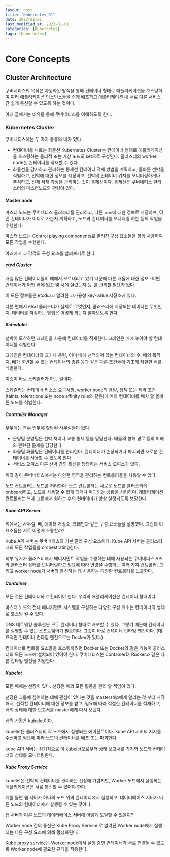 ```yaml
---
layout: post
title: "Kubernetes_01"
date: 2023-01-01
last_modified_at: 2023-01-01
categories: [Kubernetes]
tags: [Kubernetes]
---
```


# Core Concepts

## Cluster Architecture

쿠버네티스의 목적은 자동화된 방식을 통해 컨테이너 형태로 애플리케이션을 호스팅하여 여러 애플리케이션 인스턴스들을 쉽게 배포하고 애플리케이션 내 서로 다른 서비스 간 쉽게 통신할 수 있도록 하는 것이다.

아래 글에서는 비유를 통해 쿠버네티스를 이해하도록 한다.

### Kubernetes Cluster

쿠버네티스에는 두 가지 종류의 배가 있다.

- 컨테이너를 나르는 화물선
  Kubernetes Cluster는 컨테이너 형태로 애플리케이션을 호스팅하는 물리적 또는 가상 노드의 set으로 구성된다.
  클러스터의 worker node는 컨테이너를 적재할 수 있다.
- 화물선을 감시하고 관리하는 통제선
  컨테이너 적재 방법을 계획하고, 올바른 선박을 식별하고, 선박에 대한 정보를 저장하고, 선박의 컨테이너 위치를 모니터링하거나 추적하고, 전체 적재 과정을 관리하는 것이 통제선이다.
  통제선은 쿠버네티스 클러스터의 마스터노드와 관련이 있다.

#### Master node

마스터 노드는 쿠버네티스 클러스터를 관리하고, 다른 노드에 대한 정보르 저장하며, 어떤 컨테이너가 어디로 가는지 계획하고, 노드와 컨테이너를 모니터링 하는 등의 작업을 수행한다.

마스터 노드는 Control playing components로 알려진 구성 요소들을 함께 사용하여 모든 작업을 수행한다.

아래에서 그 각각의 구성 요소를 살펴보기로 한다.

##### etcd Cluster

매일 많은 컨테이너들이 배에서 오르내리고 있기 때문에 다른 배들에 대한 정보 -어떤 컨테이너가 어떤 배에 있고 몇 시에 실렸는지 등-를 관리할 필요가 있다.

이 모든 정보들은 etcd라고 알려진 고가용성 key-value 저장소에 있다.

다른 편에서 etcd 클러스터가 실제로 무엇인지, 클러스터에 저장되는 데이터는 무엇인지, 데이터를 저장하는 방법은 어떻게 되는지 알아보도록 한다.

##### Scheduler

선박이 도착하면 크레인을 사용해 컨테이너를 적재한다. 크레인은 배에 놓아야 할 컨테이너를 식별한다.

크레인은 컨테이너의 크기나 용량, 이미 배에 선적되어 있는 컨테이너의 수, 배의 목적지, 배가 운반할 수 있는 컨테이너의 종류 등과 같은 다른 조건들에 기초해 적절한 배를 식별한다.

이것이 바로 스케줄러가 하는 일이다.

스케줄러는 컨테이너 리소스 요구사항, worker node의 용량, 정책 또는 제약 조건(taints, tolerations 또는 node affinity rule와 같은)에 따라 컨테이너를 배치 할 올바른 노드를 식별한다.

##### Controller Manager

부두에는 특수 업무에 할당된 사무실들이 있다.

- 운영팀
  운영팀은 선박 처리나 교통 통제 등을 담당한다. 배들의 항해 경로 등의 피해와 관련된 문제를 담당한다.
- 화물팀
  화물팀은 컨테이너를 관리한다. 컨테이너가 손상되거나 파괴되면 새로운 컨테이너를 사용할 수 있도록 한다.
- 서비스 오피스
  다른 선박 간의 통신을 담당하는 서비스 오피스가 있다.

위와 같이 쿠버네티스에서는 다양한 영역을 관리하는 컨트롤러들을 사용할 수 있다.

노드 컨트롤러는 노드를 처리한다.
노드 컨트롤러는 새로운 노드를 클러스터에 onboard하고, 노드를 사용할 수 없게 되거나 파괴되는 상황을 처리하며,
레플리케이션 컨트롤러는 복제 그룹에서 원하는 수의 컨테이너가 항상 실행되도록 보장한다.

##### Kube API Server

위에서는 사무실, 배, 데이터 저장소, 크레인과 같은 구성 요소들을 설명했다.
그런데 이 요소들은 서로 어떻게 소통할까?

Kube API 서버는 쿠버네티스의 기본 관리 구성 요소이다. Kube API 서버는 클러스터 내의 모든 작업들을 orchestrating한다.

외부 유저가 클러스터에서 매니지먼트 작업을 수행하는 데에 사용되는 쿠버네티스 API와 클러스터 상태를 모니터링하고 필요에 따라 변경을 수행하는 여러 가지 컨트롤러, 그리고 worker node가 서버와 통신하는 데 사용하는 다양한 컨트롤러를 노출한다.

##### Container

모든 것은 컨테이너와 호환되어야 한다. 우리의 애플리케이션은 컨테이너 형태이다.

마스터 노드의 전체 매니지먼트 시스템을 구성하는 다양한 구성 요소는 컨테이너의 형태로 호스팅 될 수 있다.

DNS 네트워킹 솔루션은 모두 컨테이너 형태로 배포할 수 있다. 그렇기 때문에 컨테이너를 실행할 수 있는 소프트웨어가 필요하다. 그것이 바로 컨테이너 런타임 엔진이다. (대표적인 컨테이너 런타임 엔진으로는 Docker가 있다.)

컨테이너로 컨트롤 요소들을 호스팅하려면 Docker 또는 Docker와 같은 기능이 클러스터의 모든 노드에 설치되어 있어야 한다.
쿠버네티스는 ContainerD, Rocker과 같은 다른 런타임 엔진을 지원한다.

##### Kubelet

모든 배에는 선장이 있다. 선장은 배의 모든 활동을 관리 할 책임이 있다.

선장은 그룹에 참여하는 데에 관심이 있다는 것을 mastership에게 알리는 것 부터 시작해서, 선적할 컨테이너에 대한 정보를 받고, 필요에 따라 적절한 컨테이너를 적재하고, 배의 상태에 대한 보고서를 master에게 다시 보낸다.

배의 선장은 kubelet이다.

kubelet은 클러스터의 각 노드에서 실행되는 에이전트이다. kube API 서버의 지시를 수신하고 필요에 따라 노드의 컨테이너를 배포 또는 파괴한다.

kube API 서버는 정기적으로 이 kubelet으로부터 상태 보고서를 가져와 노드와 컨테이너의 상태를 모니터링한다.

##### Kube Proxy Service

kubelet은 선박의 컨테이너를 관리하는 선장에 가깝지만, Worker 노드에서 실행되는 애플리케이션은 서로 통신할 수 있어야 한다.

예를 들면 웹 서버가 하나의 노드 위의 컨테이너에서 실행되고, 데이터베이스 서버가 다른 노드의 컨테이너에서 실행될 수 있는 것이다.

웹 서버가 다른 노드의 데이터베이스 서버에 어떻게 도달할 수 있을까?

Worker node 간의 통신은 Kube Proxy Service 로 알려진 Worker node에서 실행되는 다른 구성 요소에 의해 활성화된다.

Kube proxy service는 Worker node에서 실행 중인 컨테이너가 서로 연결될 수 있도록 Worker node에 필요한 규칙을 적용한다.
